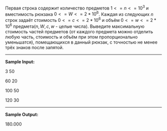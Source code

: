 Первая строка содержит количество предметов $1 <= n <= 10^3$ и вместимость рюкзака $0 <= W <= 2 * 10^6$. Каждая из следующих $n$ строк задаёт стоимость $0 <= c <= 2 * 10^6$ и объём $0 <= w <= 2 * 10^6$ предмета($n, W, c, w$ - целые числа). Выведите максимальную стоимость частей предметов (от каждого предмета можно отделить любую часть, стоимость и объём при этом пропорционально уменьшатся), помещающихся в данный рюкзак, с точностью не менее трёх знаков после запятой.

***

**Sample Input:**

3 50

60 20

100 50

120 30

***

**Sample Output:**

180.000


